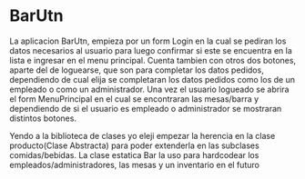 # BarUtn
La aplicacion BarUtn, empieza por un form Login en la cual se pediran los datos necesarios al usuario para luego confirmar si este se encuentra en la lista e ingresar en el menu principal.
Cuenta tambien con otros dos botones, aparte del de loguearse, que son para completar los datos pedidos, dependiendo de cual elija se completaran los datos pedidos como los de un empleado o como un administrador.
Una vez el usuario logueado se abrira el form MenuPrincipal en el cual se encontraran las mesas/barra y dependiendo de si el usuario es empleado o administrador se mostraran distintos botones.

Yendo a la biblioteca de clases yo eleji empezar la herencia en la clase producto(Clase Abstracta) para poder extenderla en las subclases comidas/bebidas.
La clase estatica Bar la uso para hardcodear los empleados/administradores, las mesas y un inventario en el futuro 